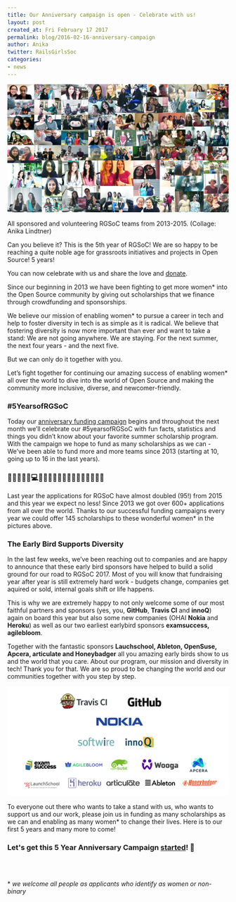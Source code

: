 ```yaml
---
title: Our Anniversary campaign is open - Celebrate with us!
layout: post
created_at: Fri February 17 2017
permalink: blog/2016-02-16-anniversary-campaign
author: Anika
twitter: RailsGirlsSoc
categories:
- news
---
```


![](/img/blog/2017/RGSoC_alumna_2013-2016.jpg)
<div class="image-credits">All sponsored and volunteering RGSoC teams from  2013-2015. (Collage: Anika Lindtner)</div>


Can you believe it? This is the 5th year of RGSoC! We are so happy to be reaching a quite noble age for grassroots initiatives and projects in Open Source! 5 years! 

You can now celebrate with us and share the love and [donate](https://railsgirlssummerofcode.org/campaign/). 

Since our beginning in 2013 we have been fighting to get more women\* into the Open Source community by giving out scholarships that we finance through crowdfunding and  sponsorships. 

We believe our mission of enabling women\* to pursue a career in tech and help to foster diversity in tech is as simple as it is radical. We believe that fostering diversity is now more important than ever and want to take a stand: We are not going anywhere. We are staying. For the next summer, the next four years - and the next five. 

But we can only do it together with you.

Let’s fight together for continuing our amazing success of enabling women* all over the world to dive into the world of Open Source and making the community more inclusive, diverse, and newcomer-friendly.

### #5YearsofRGSoC 

Today our [anniversary funding campaign](https://railsgirlssummerofcode.org/campaign/) begins and throughout the next month we’ll celebrate our #5yearsofRGSoC with fun facts, statistics and things you didn’t know about your favorite summer scholarship program. With the campaign we hope to fund as many scholarships as we can - We’ve been able to fund more and more teams since 2013 (starting at 10, going up to 16 in the last years).

### 🎂🎈🎉✊🏾💻🚀👧🏾👧🏿👧🏼👧🏻👧🏽✨🎈🎂

Last year the applications for RGSoC have almost doubled (95!) from 2015 and this year we expect no less! Since 2013 we got over 600+ applications from all over the world. Thanks to our successful funding campaigns every year we could offer 145 scholarships to these wonderful women\* in the pictures above. 



### The Early Bird Supports Diversity

In the last few weeks, we’ve been reaching out to companies and are happy to announce that these early bird sponsors have helped to build a solid ground for our road to RGSoC 2017. Most of you will know that fundraising year after year is still extremely hard work - budgets change, companies get aquired or sold, internal goals shift or life happens. 

This is why we are extremely happy to not only welcome some of our most faithful partners and sponsors (yes, you, **GitHub**, **Travis CI** and **innoQ**) again on board this year but also some new companies (OHAI **Nokia** and **Heroku**) as well as our two earliest earlybird sponsors **examsuccess, agilebloom**. 

Together with the fantastic sponsors **Lauchschool, Ableton, OpenSuse, Apcera, articulate and Honeybadger** all you amazing early birds show to us and the world that you care. About our program, our mission and diversity in tech! Thank you for that. We are so proud to be changing the world and our communities together with you step by step.

<a href="https://railsgirlssummerofcode.org/sponsors/"><img src="/img/blog/2017/2017-02-16-earlybirds.png"></a>


To everyone out there who wants to take a stand with us, who wants to support us and our work, please join us in funding as many scholarships as we can and enabling as many women* to change their lives. Here is to our first 5 years and many more to come!

### Let's get this 5 Year Anniversary Campaign [started](https://railsgirlssummerofcode.org/campaign/)! 🎂 



<br><br>

\* *we welcome all people as applicants who identify as women or non-binary*



